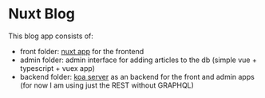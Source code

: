 # Nuxt Blog

This blog app consists of: 
- front folder: [nuxt app](https://github.com/pavlovt/nuxt-server) for the frontend 
- admin folder: admin interface for adding articles to the db (simple vue + typescript + vuex app)
- backend folder: [koa server](https://github.com/pavlovt/koaql) as an backend for the front and admin apps (for now I am using just the REST without GRAPHQL)

